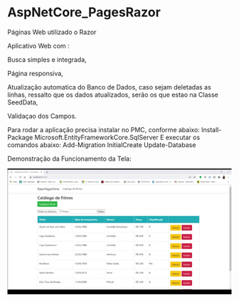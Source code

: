 # AspNetCore_PagesRazor
Páginas Web utilizado o Razor

Aplicativo Web com :

Busca simples e integrada,

Página responsiva,

Atualização automatica do Banco de Dados, caso sejam deletadas as linhas, ressalto que os dados atualizados, serão os que estao na Classe SeedData,

Validaçao dos Campos.

Para rodar a aplicação precisa instalar no  PMC, conforme abaixo:
Install-Package Microsoft.EntityFrameworkCore.SqlServer
E executar os comandos abaixo:
Add-Migration InitialCreate 
Update-Database

Demonstração da Funcionamento da Tela:

![AspnetCore](https://github.com/CarlosAlexFO/AspNetCore_PagesRazor/blob/master/AspnetCore.gif)



